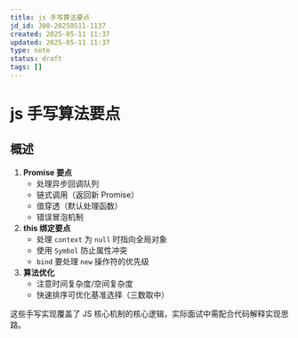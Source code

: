 ```yaml
---
title: js 手写算法要点
jd_id: J00-20250511-1137
created: 2025-05-11 11:37
updated: 2025-05-11 11:37
type: note
status: draft
tags: []
---
```


# js 手写算法要点

## 概述
1. **Promise 要点**
    - 处理异步回调队列
    - 链式调用（返回新 Promise）
    - 值穿透（默认处理函数）
    - 错误冒泡机制
2. **this 绑定要点**
    - 处理 `context` 为 `null` 时指向全局对象
    - 使用 `Symbol` 防止属性冲突
    - `bind` 要处理 `new` 操作符的优先级
3. **算法优化**
    - 注意时间复杂度/空间复杂度
    - 快速排序可优化基准选择（三数取中）

这些手写实现覆盖了 JS 核心机制的核心逻辑，实际面试中需配合代码解释实现思路。

 

